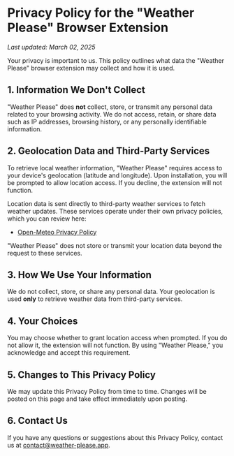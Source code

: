 # Privacy Policy for the "Weather Please" Browser Extension

_Last updated: March 02, 2025_

Your privacy is important to us. This policy outlines what data the "Weather
Please" browser extension may collect and how it is used.

## 1. Information We Don't Collect

"Weather Please" does **not** collect, store, or transmit any personal data
related to your browsing activity. We do not access, retain, or share data such
as IP addresses, browsing history, or any personally identifiable information.

## 2. Geolocation Data and Third-Party Services

To retrieve local weather information, "Weather Please" requires access to your
device's geolocation (latitude and longitude). Upon installation, you will be
prompted to allow location access. If you decline, the extension will not
function.

Location data is sent directly to third-party weather services to fetch weather
updates. These services operate under their own privacy policies, which you can
review here:

- [Open-Meteo Privacy Policy](https://open-meteo.com/en/terms)

"Weather Please" does not store or transmit your location data beyond the
request to these services.

## 3. How We Use Your Information

We do not collect, store, or share any personal data. Your geolocation is used
**only** to retrieve weather data from third-party services.

## 4. Your Choices

You may choose whether to grant location access when prompted. If you do not
allow it, the extension will not function. By using "Weather Please," you
acknowledge and accept this requirement.

## 5. Changes to This Privacy Policy

We may update this Privacy Policy from time to time. Changes will be posted on
this page and take effect immediately upon posting.

## 6. Contact Us

If you have any questions or suggestions about this Privacy Policy, contact us
at [contact@weather-please.app](mailto:contact@weather-please.app).
